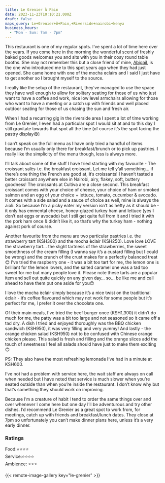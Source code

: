 ```yaml
---
title: Le Grenier À Pain
date: 2023-11-23T10:10:21.000Z
draft: false
maps_query: Le+Grenier+À+Pain,+Riverside+nairobi+kenya
business_hours:
  - "Mon - Sun: 7am - 7pm"
---
```


This restaurant is one of my regular spots. I've spent a lot of time here over the years. If you come here in the morning the wonderful scent of freshly baked goods welcomes you and sits with you in their cosy round table booths. She may not remember this but a close friend of mine, [Abigail](https://www.instagram.com/abigailarunga/), is the one who introduced me to this spot years ago when they had just opened. She came home with one of the mocha eclairs and I said I just have to get another so I brought myself to the source.

I really like the setup of the restaurant, they’ve managed to use the space they have well enough to allow for solitary seating for those of us who just want to have a coffee and work, nice low level armchairs allowing for those who want to have a meeting or a catch up with friends and well placed outdoor seating for those of us chasing the sun and fresh air.

When I had a recurring gig in the riverside area I spent a lot of time working from Le Grenier, I even had a particular spot I would sit at and to this day I still gravitate towards that spot all the time (of course it’s the spot facing the pastry display😋)

I can’t speak on the full menu as I have only tried a handful of items because I’m usually only there for breakfast/brunch or to pick up pastries. I really like the simplicity of the menu though, less is always more.

I’ll talk about some of the stuff I have tried starting with my favourite - The croissant salès i.e. the breakfast croissant. Let me tell y’all something… if there’s one thing the French are good at, it’s croissants! I haven’t tasted a better croissant anywhere else in Nairobi, airy, flakey, soft, buttery goodness! The croissants at Cultiva are a close second. This breakfast croissant comes with your choice of cheese, your choice of ham or smoked salmon and an egg of your choice + lettuce, tomato, cucumber & avocado. It comes with a side salad and a sauce of choice as well, mine is always the aioli. So because I’m a picky eater my version isn’t as hefty as it should be - it only has emmental cheese, honey-glazed turkey ham and lettuce (yes I don’t eat eggs or avocado) but I still get quite full from it and I tried it with the pork ham once & didn’t like it, so that’s why the turkey ham - nothing against pork of course.

Another favourite from the menu are two particular pastries i.e. the strawberry tart (KSH300) and the mocha èclair (KSH250). Love love LOVE the strawberry tart… the slight tartness of the strawberries, the sweet smoothness of the cream filling (I wanna say it’s a custard filling but I could be wrong) and the crunch of the crust makes for a perfectly balanced treat😊 I’ve tried the raspberry one - it was a bit too tart for me, the lemon one is brilliant for the lemon lovers, and the salted caramel one was a tad too sweet for me but many people love it. Please note these tarts are a popular item and sell out quite quickly on any given day… so… be like me and call ahead to have them put one aside for you😉

I love the mocha èclair simply because it’s a nice twist on the traditional èclair - it’s coffee flavoured which may not work for some people but it’s perfect for me, I prefer it over the chocolate one.

Of their main meals, I’ve tried the beef burger once (KSH1,300) it didn’t do much for me, the patty was a bit too large and not seasoned so it came off a tad dry. A dish I tried and enjoyed thoroughly was the BBQ chicken sandwich (KSH950), it was very filling and very yummy! And lastly - the orange chicken salad (KSH950) not to be confused with Chinese orange chicken please. This salad is fresh and filling and the orange slices add the touch of sweetness I feel all salads should have just to make them exciting🙃

PS: They also have the most refreshing lemonade I’ve had in a minute at KSH600.

I’ve not had a problem with service here, the wait staff are always on call when needed but I have noted that service is much slower when you’re seated outside than when you’re inside the restaurant. I don’t know why but that’s something they should work on improving.

Because I’m a creature of habit I tend to order the same things over and over whenever I come here but one day I’ll be adventurous and try other dishes. I’d recommend Le Grenier as a great spot to work from, for meetings, catch up with friends and breakfast/lunch dates. They close at 7pm so unfortunately you can’t make dinner plans here, unless it’s a very early dinner.

### Ratings

Food:⭐️⭐️⭐️⭐️<br>
Service:⭐️⭐️⭐️⭐️<br>
Ambience: ⭐️⭐️⭐️<br>

{{< remote-image-gallery key="le-grenier" >}}
